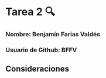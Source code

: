﻿# Tarea 2 :mag:

### Nombre: Benjamín Farías Valdés
### Usuario de Github: BFFV

## Consideraciones

